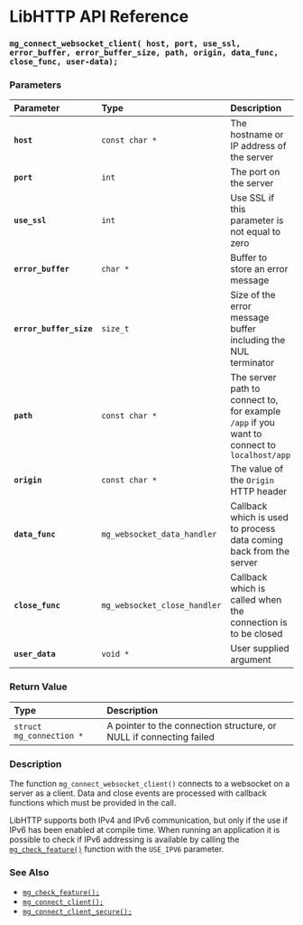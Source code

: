 # LibHTTP API Reference

### `mg_connect_websocket_client( host, port, use_ssl, error_buffer, error_buffer_size, path, origin, data_func, close_func, user-data);`

### Parameters

| Parameter | Type | Description |
| :--- | :--- | :--- |
|**`host`**|`const char *`|The hostname or IP address of the server|
|**`port`**|`int`|The port on the server|
|**`use_ssl`**|`int`|Use SSL if this parameter is not equal to zero|
|**`error_buffer`**|`char *`|Buffer to store an error message|
|**`error_buffer_size`**|`size_t`|Size of the error message buffer including the NUL terminator|
|**`path`**|`const char *`|The server path to connect to, for example `/app` if you want to connect to `localhost/app`|
|**`origin`**|`const char *`|The value of the `Origin` HTTP header|
|**`data_func`**|`mg_websocket_data_handler`|Callback which is used to process data coming back from the server|
|**`close_func`**|`mg_websocket_close_handler`|Callback which is called when the connection is to be closed|
|**`user_data`**|`void *`|User supplied argument|

### Return Value

| Type | Description |
| :--- | :--- |
|`struct mg_connection *`|A pointer to the connection structure, or NULL if connecting failed|

### Description

The function `mg_connect_websocket_client()` connects to a websocket on a server as a client. Data and close events are processed with callback functions which must be provided in the call.

LibHTTP supports both IPv4 and IPv6 communication, but only if the use if IPv6 has been enabled at compile time. When running an application it is possible to check if IPv6 addressing is available by calling the [`mg_check_feature()`](mg_check_feature.md) function with the `USE_IPV6` parameter.

### See Also

* [`mg_check_feature();`](mg_check_feature.md)
* [`mg_connect_client();`](mg_connect_client.md)
* [`mg_connect_client_secure();`](mg_connect_client_secure.md)
